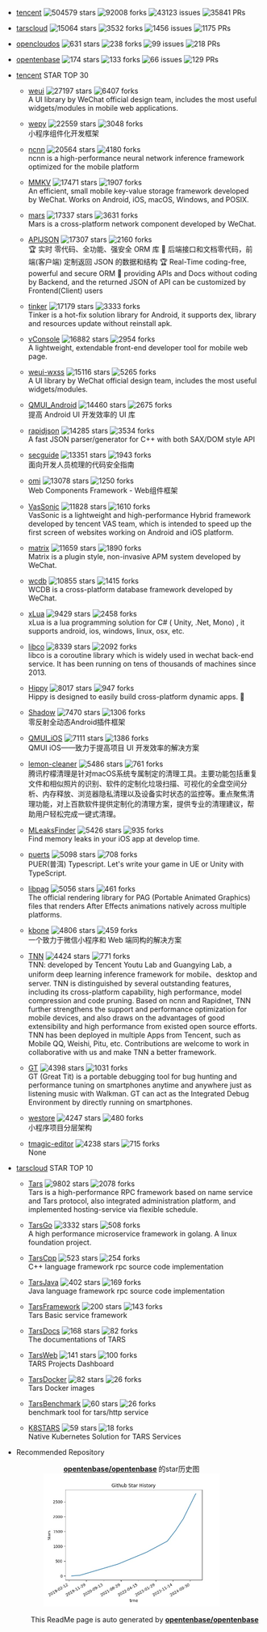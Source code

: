 
+ [tencent](https://github.com/tencent)
![504579 stars](https://img.shields.io/badge/Stars-504579-green)
![92008 forks](https://img.shields.io/badge/Forks-92008-green)
![43123 issues](https://img.shields.io/badge/Issues-43123-green)
![35841 PRs](https://img.shields.io/badge/PRs-35841-green)

+ [tarscloud](https://github.com/tarscloud)
![15064 stars](https://img.shields.io/badge/Stars-15064-green)
![3532 forks](https://img.shields.io/badge/Forks-3532-green)
![1456 issues](https://img.shields.io/badge/Issues-1456-green)
![1175 PRs](https://img.shields.io/badge/PRs-1175-green)

+ [opencloudos](https://github.com/opencloudos)
![631 stars](https://img.shields.io/badge/Stars-631-green)
![238 forks](https://img.shields.io/badge/Forks-238-green)
![99 issues](https://img.shields.io/badge/Issues-99-green)
![218 PRs](https://img.shields.io/badge/PRs-218-green)

+ [opentenbase](https://github.com/opentenbase)
![174 stars](https://img.shields.io/badge/Stars-174-green)
![133 forks](https://img.shields.io/badge/Forks-133-green)
![66 issues](https://img.shields.io/badge/Issues-66-green)
![129 PRs](https://img.shields.io/badge/PRs-129-green)



+ [tencent](https://github.com/tencent) STAR TOP 30
    
    + [weui](https://github.com/tencent/weui) 
    ![27197 stars](https://img.shields.io/badge/Stars-27197-green)
    ![6407 forks](https://img.shields.io/badge/Forks-6407-green)  
    A UI library by WeChat official design team, includes the most useful widgets/modules in mobile web applications.
    
    + [wepy](https://github.com/tencent/wepy) 
    ![22559 stars](https://img.shields.io/badge/Stars-22559-green)
    ![3048 forks](https://img.shields.io/badge/Forks-3048-green)  
    小程序组件化开发框架
    
    + [ncnn](https://github.com/tencent/ncnn) 
    ![20564 stars](https://img.shields.io/badge/Stars-20564-green)
    ![4180 forks](https://img.shields.io/badge/Forks-4180-green)  
    ncnn is a high-performance neural network inference framework optimized for the mobile platform
    
    + [MMKV](https://github.com/tencent/MMKV) 
    ![17471 stars](https://img.shields.io/badge/Stars-17471-green)
    ![1907 forks](https://img.shields.io/badge/Forks-1907-green)  
    An efficient, small mobile key-value storage framework developed by WeChat. Works on Android, iOS, macOS, Windows, and POSIX.
    
    + [mars](https://github.com/tencent/mars) 
    ![17337 stars](https://img.shields.io/badge/Stars-17337-green)
    ![3631 forks](https://img.shields.io/badge/Forks-3631-green)  
    Mars is a cross-platform network component  developed by WeChat.
    
    + [APIJSON](https://github.com/tencent/APIJSON) 
    ![17307 stars](https://img.shields.io/badge/Stars-17307-green)
    ![2160 forks](https://img.shields.io/badge/Forks-2160-green)  
    🏆 实时 零代码、全功能、强安全 ORM 库 🚀 后端接口和文档零代码，前端(客户端) 定制返回 JSON 的数据和结构 🏆 Real-Time coding-free, powerful and secure ORM 🚀  providing APIs and Docs without coding by Backend, and the returned JSON of API can be customized by Frontend(Client) users
    
    + [tinker](https://github.com/tencent/tinker) 
    ![17179 stars](https://img.shields.io/badge/Stars-17179-green)
    ![3333 forks](https://img.shields.io/badge/Forks-3333-green)  
    Tinker is a hot-fix solution library for Android, it supports dex, library and resources update without reinstall apk.
    
    + [vConsole](https://github.com/tencent/vConsole) 
    ![16882 stars](https://img.shields.io/badge/Stars-16882-green)
    ![2954 forks](https://img.shields.io/badge/Forks-2954-green)  
    A lightweight, extendable front-end developer tool for mobile web page.
    
    + [weui-wxss](https://github.com/tencent/weui-wxss) 
    ![15116 stars](https://img.shields.io/badge/Stars-15116-green)
    ![5265 forks](https://img.shields.io/badge/Forks-5265-green)  
    A UI library by WeChat official design team, includes the most useful widgets/modules.
    
    + [QMUI_Android](https://github.com/tencent/QMUI_Android) 
    ![14460 stars](https://img.shields.io/badge/Stars-14460-green)
    ![2675 forks](https://img.shields.io/badge/Forks-2675-green)  
    提高 Android UI 开发效率的 UI 库
    
    + [rapidjson](https://github.com/tencent/rapidjson) 
    ![14285 stars](https://img.shields.io/badge/Stars-14285-green)
    ![3534 forks](https://img.shields.io/badge/Forks-3534-green)  
    A fast JSON parser/generator for C++ with both SAX/DOM style API
    
    + [secguide](https://github.com/tencent/secguide) 
    ![13351 stars](https://img.shields.io/badge/Stars-13351-green)
    ![1943 forks](https://img.shields.io/badge/Forks-1943-green)  
    面向开发人员梳理的代码安全指南
    
    + [omi](https://github.com/tencent/omi) 
    ![13078 stars](https://img.shields.io/badge/Stars-13078-green)
    ![1250 forks](https://img.shields.io/badge/Forks-1250-green)  
    Web Components Framework - Web组件框架
    
    + [VasSonic](https://github.com/tencent/VasSonic) 
    ![11828 stars](https://img.shields.io/badge/Stars-11828-green)
    ![1610 forks](https://img.shields.io/badge/Forks-1610-green)  
    VasSonic is a lightweight and high-performance Hybrid framework developed by tencent VAS team, which is intended to speed up the first screen of websites working on Android and iOS platform. 
    
    + [matrix](https://github.com/tencent/matrix) 
    ![11659 stars](https://img.shields.io/badge/Stars-11659-green)
    ![1890 forks](https://img.shields.io/badge/Forks-1890-green)  
    Matrix is a plugin style, non-invasive APM system developed by WeChat.
    
    + [wcdb](https://github.com/tencent/wcdb) 
    ![10855 stars](https://img.shields.io/badge/Stars-10855-green)
    ![1415 forks](https://img.shields.io/badge/Forks-1415-green)  
    WCDB is a cross-platform database framework developed by WeChat.
    
    + [xLua](https://github.com/tencent/xLua) 
    ![9429 stars](https://img.shields.io/badge/Stars-9429-green)
    ![2458 forks](https://img.shields.io/badge/Forks-2458-green)  
    xLua is a lua programming solution for  C# ( Unity, .Net, Mono) , it supports android, ios, windows, linux, osx, etc.
    
    + [libco](https://github.com/tencent/libco) 
    ![8339 stars](https://img.shields.io/badge/Stars-8339-green)
    ![2092 forks](https://img.shields.io/badge/Forks-2092-green)  
    libco is a coroutine library which is widely used in wechat  back-end service. It has been running on tens of thousands of machines since 2013.
    
    + [Hippy](https://github.com/tencent/Hippy) 
    ![8017 stars](https://img.shields.io/badge/Stars-8017-green)
    ![947 forks](https://img.shields.io/badge/Forks-947-green)  
    Hippy is designed to easily build cross-platform dynamic apps. 👏
    
    + [Shadow](https://github.com/tencent/Shadow) 
    ![7470 stars](https://img.shields.io/badge/Stars-7470-green)
    ![1306 forks](https://img.shields.io/badge/Forks-1306-green)  
    零反射全动态Android插件框架
    
    + [QMUI_iOS](https://github.com/tencent/QMUI_iOS) 
    ![7111 stars](https://img.shields.io/badge/Stars-7111-green)
    ![1386 forks](https://img.shields.io/badge/Forks-1386-green)  
    QMUI iOS——致力于提高项目 UI 开发效率的解决方案
    
    + [lemon-cleaner](https://github.com/tencent/lemon-cleaner) 
    ![5486 stars](https://img.shields.io/badge/Stars-5486-green)
    ![761 forks](https://img.shields.io/badge/Forks-761-green)  
    腾讯柠檬清理是针对macOS系统专属制定的清理工具。主要功能包括重复文件和相似照片的识别、软件的定制化垃圾扫描、可视化的全盘空间分析、内存释放、浏览器隐私清理以及设备实时状态的监控等。重点聚焦清理功能，对上百款软件提供定制化的清理方案，提供专业的清理建议，帮助用户轻松完成一键式清理。
    
    + [MLeaksFinder](https://github.com/tencent/MLeaksFinder) 
    ![5426 stars](https://img.shields.io/badge/Stars-5426-green)
    ![935 forks](https://img.shields.io/badge/Forks-935-green)  
    Find memory leaks in your iOS app at develop time.
    
    + [puerts](https://github.com/tencent/puerts) 
    ![5098 stars](https://img.shields.io/badge/Stars-5098-green)
    ![708 forks](https://img.shields.io/badge/Forks-708-green)  
    PUER(普洱) Typescript. Let's write your game in UE or Unity with TypeScript.
    
    + [libpag](https://github.com/tencent/libpag) 
    ![5056 stars](https://img.shields.io/badge/Stars-5056-green)
    ![461 forks](https://img.shields.io/badge/Forks-461-green)  
    The official rendering library for PAG (Portable Animated Graphics) files that renders After Effects animations natively across multiple platforms.
    
    + [kbone](https://github.com/tencent/kbone) 
    ![4806 stars](https://img.shields.io/badge/Stars-4806-green)
    ![459 forks](https://img.shields.io/badge/Forks-459-green)  
    一个致力于微信小程序和 Web 端同构的解决方案
    
    + [TNN](https://github.com/tencent/TNN) 
    ![4424 stars](https://img.shields.io/badge/Stars-4424-green)
    ![771 forks](https://img.shields.io/badge/Forks-771-green)  
    TNN: developed by Tencent Youtu Lab and Guangying Lab, a uniform deep learning inference framework for mobile、desktop and server. TNN is distinguished by several outstanding features, including its cross-platform capability, high performance, model compression and code pruning. Based on ncnn and Rapidnet, TNN further strengthens the support and performance optimization for mobile devices, and also draws on the advantages of good extensibility and high performance from existed open source efforts. TNN has been deployed in multiple Apps from Tencent, such as Mobile QQ, Weishi, Pitu, etc. Contributions are welcome to work in collaborative with us and make TNN a better framework. 
    
    + [GT](https://github.com/tencent/GT) 
    ![4398 stars](https://img.shields.io/badge/Stars-4398-green)
    ![1031 forks](https://img.shields.io/badge/Forks-1031-green)  
    GT (Great Tit) is a portable debugging tool for bug hunting and performance tuning on smartphones anytime and anywhere just as listening music with Walkman. GT can act as the Integrated Debug Environment by directly running on smartphones.
    
    + [westore](https://github.com/tencent/westore) 
    ![4247 stars](https://img.shields.io/badge/Stars-4247-green)
    ![480 forks](https://img.shields.io/badge/Forks-480-green)  
    小程序项目分层架构
    
    + [tmagic-editor](https://github.com/tencent/tmagic-editor) 
    ![4238 stars](https://img.shields.io/badge/Stars-4238-green)
    ![715 forks](https://img.shields.io/badge/Forks-715-green)  
    None
    

+ [tarscloud](https://github.com/tarscloud) STAR TOP 10
    
    + [Tars](https://github.com/tarscloud/Tars) 
    ![9802 stars](https://img.shields.io/badge/Stars-9802-green)
    ![2078 forks](https://img.shields.io/badge/Forks-2078-green)  
    Tars is a high-performance RPC framework based on name service and Tars protocol, also integrated administration platform, and implemented hosting-service via flexible schedule.
    
    + [TarsGo](https://github.com/tarscloud/TarsGo) 
    ![3332 stars](https://img.shields.io/badge/Stars-3332-green)
    ![508 forks](https://img.shields.io/badge/Forks-508-green)  
    A  high performance microservice  framework  in golang. A linux foundation project.
    
    + [TarsCpp](https://github.com/tarscloud/TarsCpp) 
    ![523 stars](https://img.shields.io/badge/Stars-523-green)
    ![254 forks](https://img.shields.io/badge/Forks-254-green)  
    C++ language framework rpc source code implementation
    
    + [TarsJava](https://github.com/tarscloud/TarsJava) 
    ![402 stars](https://img.shields.io/badge/Stars-402-green)
    ![169 forks](https://img.shields.io/badge/Forks-169-green)  
    Java language framework rpc source code implementation
    
    + [TarsFramework](https://github.com/tarscloud/TarsFramework) 
    ![200 stars](https://img.shields.io/badge/Stars-200-green)
    ![143 forks](https://img.shields.io/badge/Forks-143-green)  
    Tars Basic service framework
    
    + [TarsDocs](https://github.com/tarscloud/TarsDocs) 
    ![168 stars](https://img.shields.io/badge/Stars-168-green)
    ![82 forks](https://img.shields.io/badge/Forks-82-green)  
    The documentations of TARS
    
    + [TarsWeb](https://github.com/tarscloud/TarsWeb) 
    ![141 stars](https://img.shields.io/badge/Stars-141-green)
    ![100 forks](https://img.shields.io/badge/Forks-100-green)  
    TARS Projects Dashboard
    
    + [TarsDocker](https://github.com/tarscloud/TarsDocker) 
    ![82 stars](https://img.shields.io/badge/Stars-82-green)
    ![26 forks](https://img.shields.io/badge/Forks-26-green)  
    Tars Docker  images
    
    + [TarsBenchmark](https://github.com/tarscloud/TarsBenchmark) 
    ![60 stars](https://img.shields.io/badge/Stars-60-green)
    ![26 forks](https://img.shields.io/badge/Forks-26-green)  
    benchmark tool for tars/http service
    
    + [K8STARS](https://github.com/tarscloud/K8STARS) 
    ![59 stars](https://img.shields.io/badge/Stars-59-green)
    ![18 forks](https://img.shields.io/badge/Forks-18-green)  
    Native Kubernetes  Solution for TARS Services
    


+ Recommended Repository  
<p align="center">
      <strong>
        <a href="https://github.com/opentenbase/opentenbase" target="_blank">opentenbase/opentenbase</a>
      </strong>  的star历史图
  <br>
  <img src="https://raw.githubusercontent.com/ButterAndButterfly/GithubTools/master/data/stars_history.jpg" width="350px"></img>    
</p>

<p align="right">
      This ReadMe page is auto generated by 
      <strong>
        <a href="https://github.com/opentenbase/opentenbase" target="_blank">opentenbase/opentenbase</a><br>
      </strong>   
</p>